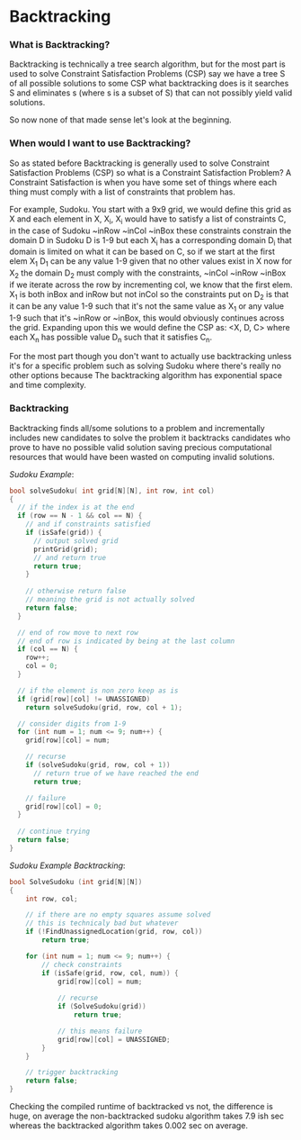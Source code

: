 # Backtracking

### What is Backtracking?

Backtracking is technically a tree search algorithm, but for the most part is used to
solve Constraint Satisfaction Problems (CSP) say we have a tree S of all possible
solutions to some CSP what backtracking does is it searches S and eliminates s (where
s is a subset of S) that can not possibly yield valid solutions.


So now none of that made sense let's look at the beginning.

### When would I want to use Backtracking?

So as stated before Backtracking is generally used to solve Constraint Satisfaction
Problems (CSP) so what is a Constraint Satisfaction Problem? A Constraint Satisfaction
is when you have some set of things where each thing must comply with a list
of constraints that problem has.

For example, Sudoku. You start with a 9x9 grid, we would define this grid as X and each
element in X, X<sub>i</sub>, X<sub>i</sub> would have to satisfy a list of constraints
C, in the case of Sudoku ~inRow ~inCol ~inBox these constraints constrain the domain D
in Sudoku D is 1-9 but each X<sub>i</sub> has a corresponding domain D<sub>i</sub> that
domain is limited on what it can be based on C, so if we start at the first elem
X<sub>1</sub> D<sub>1</sub> can be any value 1-9 given that no other values exist in X
now for X<sub>2</sub> the domain D<sub>2</sub> must comply with the constraints, ~inCol
~inRow ~inBox if we iterate across the row by incrementing col, we know that the first
elem. X<sub>1</sub> is both inBox and inRow but not inCol so the constraints put on
D<sub>2</sub> is that it can be any value 1-9 such that it's not the same value as
X<sub>1</sub> or any value 1-9 such that it's ~inRow or ~inBox, this would obviously
continues across the grid. Expanding upon this we would define the CSP as: <X, D, C>
where each X<sub>n</sub> has possible value D<sub>n</sub> such that it satisfies
C<sub>n</sub>.

For the most part though you don't want to actually use backtracking unless it's for
a specific problem such as solving Sudoku where there's really no other options because
The backtracking algorithm has exponential space and time complexity.

### Backtracking

Backtracking finds all/some solutions to a problem and incrementally includes new
candidates to solve the problem it backtracks candidates who prove to have no possible
valid solution saving precious computational resources that would have been wasted on
computing invalid solutions.

*Sudoku Example*:

```c++
bool solveSudoku( int grid[N][N], int row, int col)
{
  // if the index is at the end
  if (row == N - 1 && col == N) {
    // and if constraints satisfied
    if (isSafe(grid)) {
      // output solved grid
      printGrid(grid);
      // and return true
      return true;
    }
    
    // otherwise return false
    // meaning the grid is not actually solved
    return false;
  }

  // end of row move to next row
  // end of row is indicated by being at the last column
  if (col == N) {
    row++;
    col = 0;
  }

  // if the element is non zero keep as is
  if (grid[row][col] != UNASSIGNED)
    return solveSudoku(grid, row, col + 1);

  // consider digits from 1-9
  for (int num = 1; num <= 9; num++) {
    grid[row][col] = num;

    // recurse
    if (solveSudoku(grid, row, col + 1))
      // return true of we have reached the end
      return true;

    // failure
    grid[row][col] = 0;
  }
  
  // continue trying
  return false;
}
```
*Sudoku Example Backtracking*:
```c++
bool SolveSudoku (int grid[N][N])
{
    int row, col;

    // if there are no empty squares assume solved
    // this is technicaly bad but whatever
    if (!FindUnassignedLocation(grid, row, col))
        return true;

    for (int num = 1; num <= 9; num++) {
        // check constraints
        if (isSafe(grid, row, col, num)) {
            grid[row][col] = num;
            
            // recurse
            if (SolveSudoku(grid))
                return true;

            // this means failure
            grid[row][col] = UNASSIGNED;
        }
    }

    // trigger backtracking
    return false;
}
```

Checking the compiled runtime of backtracked vs not, the difference is huge, on average
the non-backtracked sudoku algorithm takes 7.9 ish sec whereas the backtracked algorithm
takes 0.002 sec on average.



































